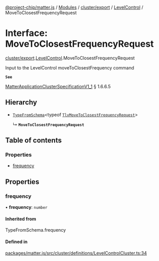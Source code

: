 [@project-chip/matter.js](../README.md) / [Modules](../modules.md) / [cluster/export](../modules/cluster_export.md) / [LevelControl](../modules/cluster_export.LevelControl.md) / MoveToClosestFrequencyRequest

# Interface: MoveToClosestFrequencyRequest

[cluster/export](../modules/cluster_export.md).[LevelControl](../modules/cluster_export.LevelControl.md).MoveToClosestFrequencyRequest

Input to the LevelControl moveToClosestFrequency command

**`See`**

[MatterApplicationClusterSpecificationV1_1](spec_export.MatterApplicationClusterSpecificationV1_1.md) § 1.6.6.5

## Hierarchy

- [`TypeFromSchema`](../modules/tlv_export.md#typefromschema)\<typeof [`TlvMoveToClosestFrequencyRequest`](../modules/cluster_export.LevelControl.md#tlvmovetoclosestfrequencyrequest)\>

  ↳ **`MoveToClosestFrequencyRequest`**

## Table of contents

### Properties

- [frequency](cluster_export.LevelControl.MoveToClosestFrequencyRequest.md#frequency)

## Properties

### frequency

• **frequency**: `number`

#### Inherited from

TypeFromSchema.frequency

#### Defined in

[packages/matter.js/src/cluster/definitions/LevelControlCluster.ts:34](https://github.com/project-chip/matter.js/blob/3adaded6/packages/matter.js/src/cluster/definitions/LevelControlCluster.ts#L34)
